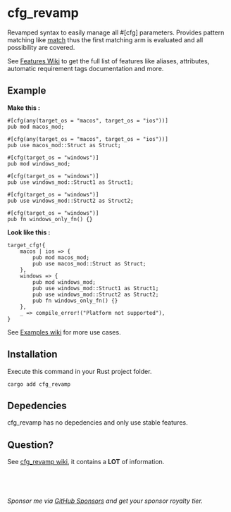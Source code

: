 
# cfg_revamp

Revamped syntax to easily manage all #[cfg] parameters. Provides pattern matching like [match](https://doc.rust-lang.org/beta/rust-by-example/flow_control/match.html) thus the first matching arm is evaluated and all possibility are covered.

See [Features Wiki](https://github.com/NickelAngeStudio/cfg_revamp/wiki/Features) to get the full list of features like aliases, attributes, automatic requirement tags documentation and more.

## Example
**Make this :**
```
#[cfg(any(target_os = "macos", target_os = "ios"))]
pub mod macos_mod;

#[cfg(any(target_os = "macos", target_os = "ios"))]
pub use macos_mod::Struct as Struct;

#[cfg(target_os = "windows")]
pub mod windows_mod;

#[cfg(target_os = "windows")]
pub use windows_mod::Struct1 as Struct1;

#[cfg(target_os = "windows")]
pub use windows_mod::Struct2 as Struct2;

#[cfg(target_os = "windows")]
pub fn windows_only_fn() {}
```

**Look like this :**
```
target_cfg!{
    macos | ios => {
        pub mod macos_mod;
        pub use macos_mod::Struct as Struct;
    },
    windows => {
        pub mod windows_mod;
        pub use windows_mod::Struct1 as Struct1;
        pub use windows_mod::Struct2 as Struct2;
        pub fn windows_only_fn() {}
    },
    _ => compile_error!("Platform not supported"),
}
```

See [Examples wiki](https://github.com/NickelAngeStudio/cfg_revamp/wiki/Examples) for more use cases.


## Installation
Execute this command in your Rust project folder.
```
cargo add cfg_revamp
```

## Depedencies
cfg_revamp has no depedencies and only use stable features.

## Question?
See [cfg_revamp wiki](https://github.com/NickelAngeStudio/cfg_revamp/wiki), it contains a **LOT** of information.

&nbsp;
---

*Sponsor me via [GitHub Sponsors](https://github.com/sponsors/NickelAngeStudio) and get your sponsor royalty tier.*